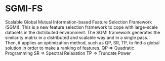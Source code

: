 # SGMI-FS
Scalable Global Mutual Information-based Feature Selection Framework (SGMI).
This is a new feature selection framework to cope with large-scale datasets in the distributed environment. The SGMI framework generates the similarity matrix in a distributed and scalable way and in a single pass. Then, it applies an optimization method, such as QP, SR, TP, to find a global solution in order to make a ranking of features. 
QP => Quadratic Programming
SR => Spectral Relaxation
TP => Truncate Power
